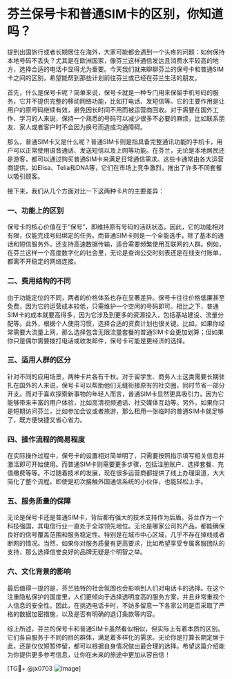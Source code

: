 # 芬兰保号卡和普通SIM卡的区别，你知道吗？

提到出国旅行或者长期居住在海外，大家可能都会遇到一个头疼的问题：如何保持本地号码不丢失？尤其是在欧洲国家，像芬兰这样通信发达且消费水平较高的地方，选择合适的电话卡显得尤为重要。今天我们就来聊聊芬兰的保号卡和普通SIM卡之间的区别，希望能帮到那些计划前往芬兰或已经在芬兰生活的朋友。

首先，什么是保号卡呢？简单来说，保号卡就是一种专门用来保留手机号码的服务，它并不提供完整的移动网络功能，比如打电话、发短信等。它的主要作用是让用户的原号码继续有效，避免因长时间不用而被运营商回收。对于需要在国外工作、学习的人来说，保持一个熟悉的号码可以减少很多不必要的麻烦，比如联系朋友、家人或者客户时不会因为换号而造成沟通障碍。

那么，普通SIM卡又是什么呢？普通SIM卡则是指具备完整通讯功能的手机卡，用户可以正常使用语音通话、发送短信以及上网等功能。在芬兰，无论是本地居民还是游客，都可以通过购买普通SIM卡来满足日常通信需求。这些卡通常由各大运营商提供，如Elisa、Telia和DNA等，它们在市场上竞争激烈，推出了许多不同套餐以吸引顾客。

接下来，我们从几个方面对比一下这两种卡片的主要差异：

### 一、功能上的区别

保号卡的核心价值在于“保号”，即维持原有号码的活跃状态。因此，它的功能相对有限，仅能完成号码绑定的任务。而普通SIM卡则是一个全能选手，除了基本的通话和短信服务外，还支持高速数据传输，适合需要频繁使用互联网的人群。例如，在芬兰这样一个高度数字化的社会里，无论是查询公交时刻表还是在线支付账单，都离不开稳定的网络连接。

### 二、费用结构的不同

由于功能定位的不同，两者的价格体系也存在显著差异。保号卡往往价格低廉甚至免费，因为它的运营成本较低，只需维护一个空闲的号码即可。相比之下，普通SIM卡的成本就要高得多，因为它涉及到更多的资源投入，包括基站建设、流量分配等。此外，根据个人使用习惯，选择合适的资费计划也很关键。比如，如果你经常需要大流量上网，那么选择包含无限流量套餐的普通SIM卡会更加划算；但如果你只是偶尔需要拨打电话或收发邮件，保号卡可能是更经济的选择。

### 三、适用人群的区分

针对不同的应用场景，两种卡片各有千秋。对于留学生、商务人士这类需要长期驻扎在国外的人来说，保号卡可以帮助他们无缝衔接原有的社交圈，同时节省一部分开支。而对于喜欢探索新事物的年轻人而言，普通SIM卡显然更具吸引力，因为它能够带来丰富的用户体验，比如高清视频通话、社交媒体互动等。另外，如果你只是短期访问芬兰，比如参加会议或者旅游，那么租用一张临时的普通SIM卡就足够了，既方便快捷又省心省力。

### 四、操作流程的简易程度

在实际操作过程中，保号卡的设置相对简单明了，只需要按照指示填写相关信息并激活即可开始使用。而普通SIM卡则需要更多步骤，包括注册账户、选择套餐、充值缴费等等。不过随着技术的发展，现在很多运营商都提供了线上办理渠道，大大简化了整个流程。即使是初次接触外国通信系统的小伙伴，也能轻松上手。

### 五、服务质量的保障

无论是保号卡还是普通SIM卡，背后都有强大的技术支持作为后盾。芬兰作为一个科技强国，其电信行业一直处于全球领先地位。无论是哪家公司的产品，都能确保良好的信号覆盖范围和服务稳定性。特别是在城市中心区域，几乎不存在掉线或者断网的情况。当然，如果你对服务质量有更高要求，比如希望享受专属客服团队的支持，那么选择信誉良好的品牌无疑是个明智之举。

### 六、文化背景的影响

最后值得一提的是，芬兰独特的社会氛围也会影响到人们对电话卡的选择。在这个注重隐私保护的国度里，人们更倾向于选择透明度高的服务方案，并且非常重视个人信息的安全性。因此，在挑选电话卡时，不妨多留意一下各家公司是否采取了严格的数据加密措施，以及是否有明确的退订条款等内容。

综上所述，芬兰的保号卡和普通SIM卡虽然看似相似，但实际上有着本质的区别。它们各自服务于不同的目的群体，满足着多样化的需求。无论你是打算长期定居于此，还是仅仅短暂停留，都可以根据自身情况做出最合理的选择。希望这篇介绍能为你提供更多参考信息，让你在未来的旅途中更加从容自信！

[TG💪+ @jx0703 ![Image](https://github.com/user-attachments/assets/dbca1d08-cadb-493c-b0ec-ad6f7a83f270)]